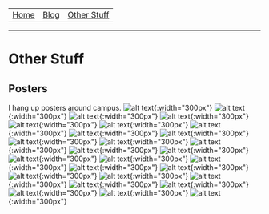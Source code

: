 
|  | |  |
| :---------------: | :--------------: | :----------------------------: |
| [Home](/index.md) | [Blog](/blog.md) | [Other Stuff](/other_stuff.md) |

---
# Other Stuff

## Posters
I hang up posters around campus.
![alt text](BedBear.png){:width="300px"} 
![alt text](beer_cheese.png){:width="300px"} 
![alt text](bread.png){:width="300px"} 
![alt text](december.png){:width="300px"} 
![alt text](DIY.png){:width="300px"} 
![alt text](driving.png){:width="300px"} 
![alt text](<EVENT ANIMAL.png>){:width="300px"} 
![alt text](<Finals flamingo.png>){:width="300px"} 
![alt text](fish.png){:width="300px"} 
![alt text](frog.png){:width="300px"} 
![alt text](hydron.png){:width="300px"} 
![alt text](hyena.png){:width="300px"} 
![alt text](hyena2.png){:width="300px"} 
![alt text](jay-z.png){:width="300px"} 
![alt text](leaf(share).png){:width="300px"} 
![alt text](long-leaf-pine.png){:width="300px"} 
![alt text](me.png){:width="300px"} 
![alt text](mongoose-HERE.png){:width="300px"} 
![alt text](mongoose.png){:width="300px"} 
![alt text](november.png){:width="300px"} 
![alt text](october.png){:width="300px"} 
![alt text](pez-THICK.png){:width="300px"} 
![alt text](<Safe Sex Salamander.png>){:width="300px"} 
![alt text](seabass.png){:width="300px"} 
![alt text](spoky.png){:width="300px"} 
![alt text](<thumbnail_EOY Deer.png>){:width="300px"} 
![alt text](thumbnail_mechashark.png){:width="300px"}